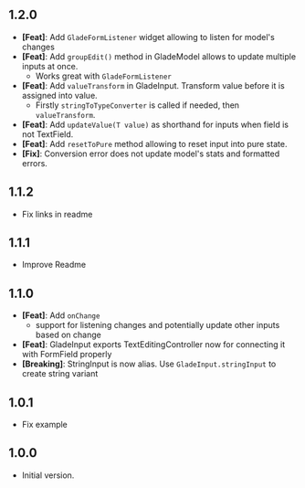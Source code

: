 ## 1.2.0
- **[Feat]**: Add `GladeFormListener` widget allowing to listen for model's changes
- **[Feat]**: Add `groupEdit()` method in GladeModel allows to update multiple inputs at once.
  - Works great with `GladeFormListener`
- **[Feat]**: Add `valueTransform` in GladeInput. Transform value before it is assigned into value.
  - Firstly `stringToTypeConverter` is called if needed, then `valueTransform`.
- **[Feat]**: Add `updateValue(T value)` as shorthand for inputs when field is not TextField.
- **[Feat]**: Add `resetToPure` method allowing to reset input into pure state.
- **[Fix]**: Conversion error does not update model's stats and formatted errors.

## 1.1.2
- Fix links in readme

## 1.1.1
- Improve Readme

## 1.1.0
- **[Feat]**: Add `onChange` 
  - support for listening changes and potentially update other inputs based on change
- **[Feat]**: GladeInput exports TextEditingController now for connecting it with FormField properly
- **[Breaking]**: StringInput is now alias. Use `GladeInput.stringInput` to create string variant

## 1.0.1

- Fix example

## 1.0.0

- Initial version.
